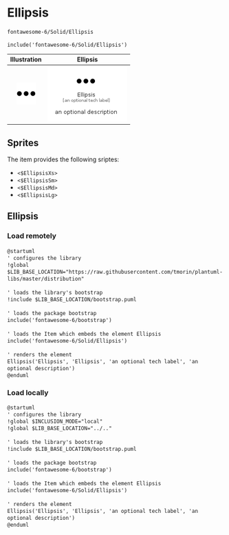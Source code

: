 # Ellipsis


```text
fontawesome-6/Solid/Ellipsis
```

```text
include('fontawesome-6/Solid/Ellipsis')
```



| Illustration | Ellipsis |
| :---: | :---: |
| ![illustration for Illustration](../../fontawesome-6/Solid/Ellipsis.png) | ![illustration for Ellipsis](../../fontawesome-6/Solid/Ellipsis.Local.png) |



## Sprites
The item provides the following sriptes:

- `<$EllipsisXs>`
- `<$EllipsisSm>`
- `<$EllipsisMd>`
- `<$EllipsisLg>`





## Ellipsis

### Load remotely
```plantuml
@startuml
' configures the library
!global $LIB_BASE_LOCATION="https://raw.githubusercontent.com/tmorin/plantuml-libs/master/distribution"

' loads the library's bootstrap
!include $LIB_BASE_LOCATION/bootstrap.puml

' loads the package bootstrap
include('fontawesome-6/bootstrap')

' loads the Item which embeds the element Ellipsis
include('fontawesome-6/Solid/Ellipsis')

' renders the element
Ellipsis('Ellipsis', 'Ellipsis', 'an optional tech label', 'an optional description')
@enduml
```

### Load locally
```plantuml
@startuml
' configures the library
!global $INCLUSION_MODE="local"
!global $LIB_BASE_LOCATION="../.."

' loads the library's bootstrap
!include $LIB_BASE_LOCATION/bootstrap.puml

' loads the package bootstrap
include('fontawesome-6/bootstrap')

' loads the Item which embeds the element Ellipsis
include('fontawesome-6/Solid/Ellipsis')

' renders the element
Ellipsis('Ellipsis', 'Ellipsis', 'an optional tech label', 'an optional description')
@enduml
```

